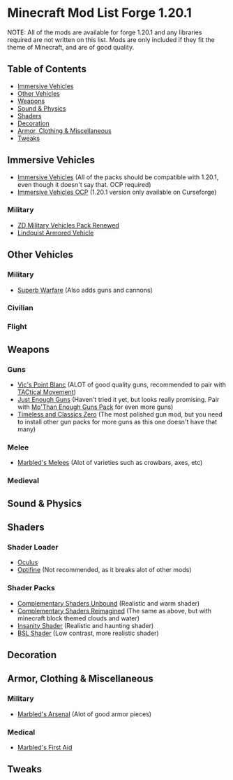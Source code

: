 # Minecraft Mod List Forge 1.20.1

NOTE: All of the mods are available for forge 1.20.1 and any libraries required are not written on this list. Mods are only included if they fit the theme of Minecraft, and are of good quality.

## Table of Contents

- [Immersive Vehicles](#ImmersiveVehicles)
- [Other Vehicles](#OtherVehicles)
- [Weapons](#Weapons)
- [Sound & Physics](#Sound&Physics)
- [Shaders](#Shaders)
- [Decoration](#Decoration)
- [Armor, Clothing & Miscellaneous](#Armor,Clothing&Miscellaneous)
- [Tweaks](#Tweaks)

## Immersive Vehicles

- [Immersive Vehicles](https://modrinth.com/mod/immersive-vehicles) (All of the packs should be compatible with 1.20.1, even though it doesn't say that. OCP required)
- [Immersive Vehicles OCP](https://www.curseforge.com/minecraft/mc-mods/transport-simulator-official-vehicle-set) (1.20.1 version only available on Curseforge)

### Military

- [ZD Military Vehicles Pack Renewed](https://www.curseforge.com/minecraft/mc-mods/zd-military-vehicles-renewed)
- [Lindquist Armored Vehicle](https://www.curseforge.com/minecraft/mc-mods/lav)

## Other Vehicles

### Military

- [Superb Warfare](https://www.curseforge.com/minecraft/mc-mods/superb-warfare) (Also adds guns and cannons)

### Civilian

### Flight

## Weapons

### Guns

- [Vic's Point Blanc](https://www.curseforge.com/minecraft/mc-mods/vics-point-blank) (ALOT of good quality guns, recommended to pair with [TACtical Movement](https://www.curseforge.com/minecraft/mc-mods/tactical-movement))
- [Just Enough Guns](https://www.curseforge.com/minecraft/mc-mods/just-enough-guns) (Haven't tried it yet, but looks really promising. Pair with [Mo'Than Enough Guns Pack](https://www.curseforge.com/minecraft/mc-mods/mo-than-enough-guns/gallery) for even more guns)
- [Timeless and Classics Zero](https://www.curseforge.com/minecraft/mc-mods/timeless-and-classics-zero) (The most polished gun mod, but you need to install other gun packs for more guns as this one doesn't have that many)

### Melee

- [Marbled's Melees](https://www.curseforge.com/minecraft/mc-mods/marbleds-melees) (Alot of varieties such as crowbars, axes, etc)

### Medieval

## Sound & Physics

## Shaders

### Shader Loader

- [Oculus](https://www.curseforge.com/minecraft/mc-mods/oculus)
- [Optifine](https://optifine.net/home) (Not recommended, as it breaks alot of other mods)

### Shader Packs

- [Complementary Shaders Unbound](https://www.curseforge.com/minecraft/shaders/complementary-unbound) (Realistic and warm shader)
- [Complementary Shaders Reimagined](https://www.curseforge.com/minecraft/shaders/complementary-reimagined) (The same as above, but with minecraft block themed clouds and water)
- [Insanity Shader](https://www.curseforge.com/minecraft/shaders/insanity-shader) (Realistic and haunting shader)
- [BSL Shader](https://www.curseforge.com/minecraft/shaders/bsl-shaders) (Low contrast, more realistic shader)

## Decoration

## Armor, Clothing & Miscellaneous

### Military

- [Marbled's Arsenal](https://www.curseforge.com/minecraft/mc-mods/marbleds-arsenal) (Alot of good armor pieces)

### Medical

- [Marbled's First Aid](https://www.curseforge.com/minecraft/mc-mods/marbleds-first-aid)

## Tweaks

